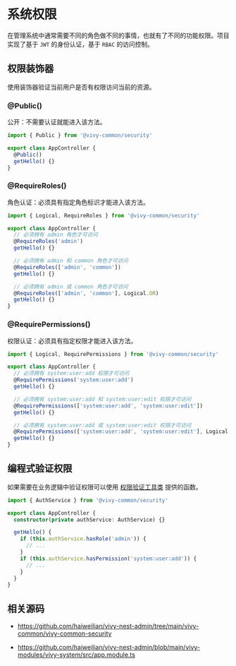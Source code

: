 # 系统权限

在管理系统中通常需要不同的角色做不同的事情，也就有了不同的功能权限。项目实现了基于 `JWT` 的身份认证，基于 `RBAC` 的访问控制。

## 权限装饰器

使用装饰器验证当前用户是否有权限访问当前的资源。

### @Public()

公开：不需要认证就能进入该方法。

```ts
import { Public } from '@vivy-common/security'

export class AppController {
  @Public()
  getHello() {}
}
```

### @RequireRoles()

角色认证：必须具有指定角色标识才能进入该方法。

```ts
import { Logical, RequireRoles } from '@vivy-common/security'

export class AppController {
  // 必须拥有 admin 角色才可访问
  @RequireRoles('admin')
  getHello() {}

  // 必须拥有 admin 和 common 角色才可访问
  @RequireRoles(['admin', 'common'])
  getHello() {}

  // 必须拥有 admin 或 common 角色才可访问
  @RequireRoles(['admin', 'common'], Logical.OR)
  getHello() {}
}
```

### @RequirePermissions()

权限认证：必须具有指定权限才能进入该方法。

```ts
import { Logical, RequirePermissions } from '@vivy-common/security'

export class AppController {
  // 必须拥有 system:user:add 权限才可访问
  @RequirePermissions('system:user:add')
  getHello() {}

  // 必须拥有 system:user:add 和 system:user:edit 权限才可访问
  @RequirePermissions(['system:user:add', 'system:user:edit'])
  getHello() {}

  // 必须拥有 system:user:add 或 system:user:edit 权限才可访问
  @RequirePermissions(['system:user:add', 'system:user:edit'], Logical.OR)
  getHello() {}
}
```

## 编程式验证权限

如果需要在业务逻辑中验证权限可以使用 [权限验证工具类](https://github.com/haiweilian/vivy-nest-admin/blob/main/vivy-common/vivy-common-security/src/services/auth.service.ts) 提供的函数。

```ts
import { AuthService } from '@vivy-common/security'

export class AppController {
  constructor(private authService: AuthService) {}

  getHello() {
    if (this.authService.hasRole('admin')) {
      // ...
    }
    if (this.authService.hasPermission('system:user:add')) {
      // ...
    }
  }
}
```

## 相关源码

- https://github.com/haiweilian/vivy-nest-admin/tree/main/vivy-common/vivy-common-security

- https://github.com/haiweilian/vivy-nest-admin/blob/main/vivy-modules/vivy-system/src/app.module.ts
